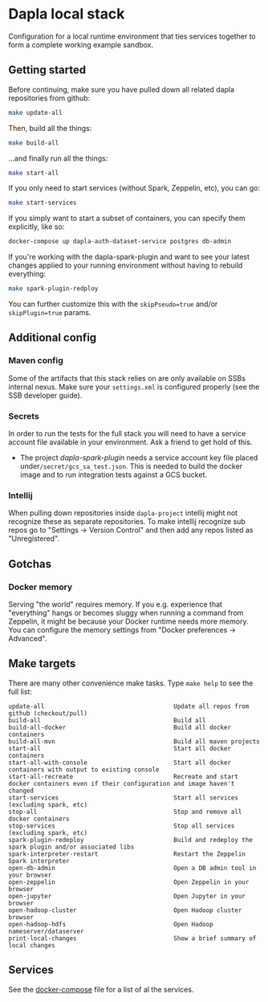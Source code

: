 # Dapla local stack

Configuration for a local runtime environment that ties services together
to form a complete working example sandbox.


## Getting started

Before continuing, make sure you have pulled down all related dapla repositories from github:

```sh
make update-all
```

Then, build all the things:
```sh
make build-all
```

...and finally run all the things:
```sh
make start-all
```

If you only need to start services (without Spark, Zeppelin, etc), you can go:
```sh
make start-services
```

If you simply want to start a subset of containers, you can specify them explicitly, like so:
```sh
docker-compose up dapla-auth-dataset-service postgres db-admin
```

If you're working with the dapla-spark-plugin and want to see your latest changes applied
to your running environment without having to rebuild everything:
```sh
make spark-plugin-redploy
```
You can further customize this with the `skipPseudo=true` and/or `skipPlugin=true` params.


## Additional config

### Maven config

Some of the artifacts that this stack relies on are only available on SSBs internal nexus. Make sure
your `settings.xml` is configured properly (see the SSB developer guide).

### Secrets

In order to run the tests for the full stack you will need to have a service account file available in your environment.
Ask a friend to get hold of this.

- The project _dapla-spark-plugin_ needs a service account key file placed under`/secret/gcs_sa_test.json`.
This is needed to build the docker image and to run integration tests against a GCS bucket.

### Intellij

When pulling down repositories inside `dapla-project` intellij might not recognize these as separate repositories. To 
make intellij recognize sub repos go to "Settings -> Version Control" and then add any repos listed as "Unregistered".


## Gotchas

### Docker memory

Serving "the world" requires memory. If you e.g. experience that "everything" hangs or becomes
sluggy when running a command from Zeppelin, it might be because your Docker runtime needs more
memory. You can configure the memory settings from "Docker preferences -> Advanced".


## Make targets

There are many other convenience make tasks. Type `make help` to see the full list:
```
update-all                                    Update all repos from github (checkout/pull)
build-all                                     Build all
build-all-docker                              Build all docker containers
build-all-mvn                                 Build all maven projects
start-all                                     Start all docker containers
start-all-with-console                        Start all docker containers with output to existing console
start-all-recreate                            Recreate and start docker containers even if their configuration and image haven't changed
start-services                                Start all services (excluding spark, etc)
stop-all                                      Stop and remove all docker containers
stop-services                                 Stop all services (excluding spark, etc)
spark-plugin-redeploy                         Build and redeploy the spark plugin and/or associated libs
spark-interpreter-restart                     Restart the Zeppelin Spark interpreter
open-db-admin                                 Open a DB admin tool in your browser
open-zeppelin                                 Open Zeppelin in your browser
open-jupyter                                  Open Jupyter in your browser
open-hadoop-cluster                           Open Hadoop cluster browser
open-hadoop-hdfs                              Open Hadoop nameserver/dataserver
print-local-changes                           Show a brief summary of local changes
```

## Services

See the [docker-compose](https://github.com/statisticsnorway/dapla-project/blob/master/localstack/docker-compose.yml) file for a list of al the services.